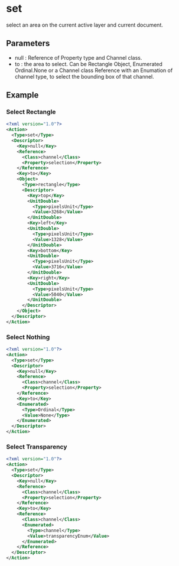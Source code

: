 # set

select an area on the current active layer and current document.

## Parameters

- null : Reference of Property type and Channel class.
- to : the area to select.  Can be Rectangle Object, Enumerated Ordinal.None or a Channel class Reference with an Enumation of channel type, to select the bounding box of that channel.

## Example
### Select Rectangle
```xml
<?xml version="1.0"?>
<Action>
  <Type>set</Type>
  <Descriptor>
    <Key>null</Key>
    <Reference>
      <Class>channel</Class>
      <Property>selection</Property>
    </Reference>
    <Key>to</Key>
    <Object>
      <Type>rectangle</Type>
      <Descriptor>
        <Key>top</Key>
        <UnitDouble>
          <Type>pixelsUnit</Type>
          <Value>3268</Value>
        </UnitDouble>
        <Key>left</Key>
        <UnitDouble>
          <Type>pixelsUnit</Type>
          <Value>1328</Value>
        </UnitDouble>
        <Key>bottom</Key>
        <UnitDouble>
          <Type>pixelsUnit</Type>
          <Value>3716</Value>
        </UnitDouble>
        <Key>right</Key>
        <UnitDouble>
          <Type>pixelsUnit</Type>
          <Value>5040</Value>
        </UnitDouble>
      </Descriptor>
    </Object>
  </Descriptor>
</Action>
```
### Select Nothing
```xml
<?xml version="1.0"?>
<Action>
  <Type>set</Type>
  <Descriptor>
    <Key>null</Key>
    <Reference>
      <Class>channel</Class>
      <Property>selection</Property>
    </Reference>
    <Key>to</Key>
    <Enumerated>
      <Type>Ordinal</Type>
      <Value>None</Type>
    </Enumerated>
  </Descriptor>
</Action>
```
### Select Transparency
```xml
<?xml version="1.0"?>
<Action>
  <Type>set</Type>
  <Descriptor>
    <Key>null</Key>
    <Reference>
      <Class>channel</Class>
      <Property>selection</Property>
    </Reference>
    <Key>to</Key>
    <Reference>
      <Class>channel</Class>
      <Enumerated>
        <Type>channel</Type>
      	<Value>transparencyEnum</Value>
      </Enumerated>
    </Reference>
  </Descriptor>
</Action>
```
